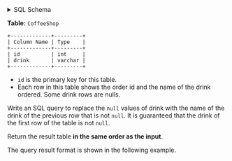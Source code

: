<details>
<summary> SQL Schema</summary>

```sql
DROP TABLE IF EXISTS CoffeeShop;

CREATE TABLE IF NOT EXISTS
  CoffeeShop (id int, drink varchar(20));

INSERT INTO
  CoffeeShop (id, drink)
VALUES
  ('9', 'Mezcal Margarita'),
  ('6', NULL),
  ('7', NULL),
  ('3', 'Americano'),
  ('1', 'Daiquiri'),
  ('2', NULL);
```

</details>

**Table:** `CoffeeShop`

```
+-------------+---------+
| Column Name | Type    |
+-------------+---------+
| id          | int     |
| drink       | varchar |
+-------------+---------+
```

- `id` is the primary key for this table.
- Each row in this table shows the order id and the name of the drink ordered. Some drink rows are nulls.

Write an SQL query to replace the `null` values of drink with the name of the drink of the previous row that is not `null`. It is guaranteed that the drink of the first row of the table is not `null`.

Return the result table **in the same order as the input**.

The query result format is shown in the following example.